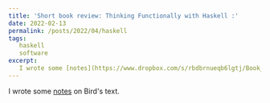 ```yaml
---
title: 'Short book review: Thinking Functionally with Haskell :'
date: 2022-02-13
permalink: /posts/2022/04/haskell
tags:
   haskell
   software
excerpt:
   I wrote some [notes](https://www.dropbox.com/s/rbdbrnueqb6lgtj/Book_review__thinking_functionally_with_Haskell%20%2817%29.pdf?dl=0) on Bird's text.
---
```

I wrote some [notes](https://www.dropbox.com/s/rbdbrnueqb6lgtj/Book_review__thinking_functionally_with_Haskell%20%2817%29.pdf?dl=0) on Bird's text.
